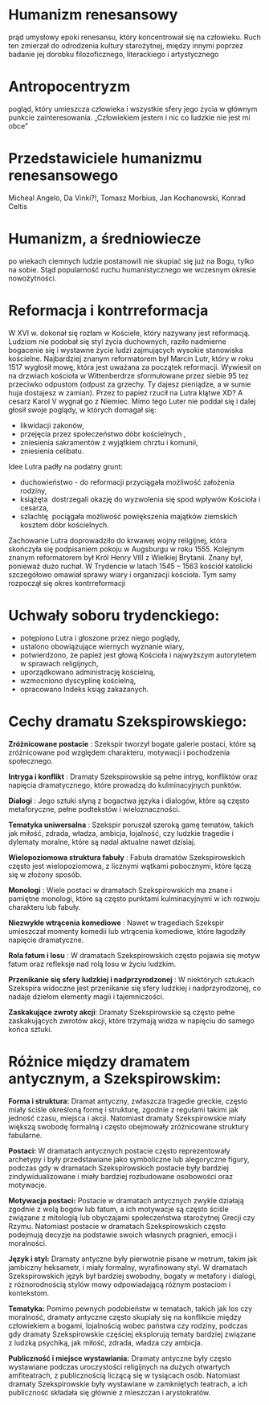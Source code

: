 ﻿# Humanizm renesansowy  
 prąd umysłowy epoki renesansu, który koncentrował się na człowieku. Ruch ten zmierzał do odrodzenia kultury starożytnej, między innymi poprzez badanie jej dorobku filozoficznego, literackiego i artystycznego

# Antropocentryzm  
 pogląd, który umieszcza człowieka i wszystkie sfery jego życia w głównym punkcie zainteresowania. „Człowiekiem jestem i nic co ludzkie nie jest mi obce”

# Przedstawiciele humanizmu renesansowego  
 Micheal Angelo, Da Vinki?!, Tomasz Morbius, Jan Kochanowski, Konrad Celtis

# Humanizm, a średniowiecze  
 po wiekach ciemnych ludzie postanowili nie skupiać się już na Bogu, tylko na sobie. Stąd popularność ruchu humanistycznego we wczesnym okresie nowożytności.

# Reformacja i kontrreformacja  
 W XVI w. dokonał się rozłam w Kościele, który nazywany jest reformacją. Ludziom nie podobał się styl życia duchownych, raziło nadmierne bogacenie się i wystawne życie ludzi zajmujących wysokie stanowiska kościelne. Najbardziej znanym reformatorem był Marcin Lutr, który w roku 1517 wygłosił mowę, która jest uważana za początek reformacji. Wywiesił on na drzwiach kościoła w Wittenberdrze sformułowane przez siebie 95 tez przeciwko odpustom (odpust za grzechy. Ty dajesz pieniądze, a w sumie huja dostajesz w zamian). Przez to papież rzucił na Lutra klątwe XD? A cesarz Karol V wygnał go z Niemiec. Mimo tego Luter nie poddał się i dalej głosił swoje poglądy, w których domagał się:

- likwidacji zakonów, 
- przejęcia przez społeczeństwo dóbr kościelnych ,
- zniesienia sakramentów z wyjątkiem chrztu i komunii,
- zniesienia celibatu.

Idee Lutra padły na podatny grunt:

- duchowieństwo - do reformacji przyciągała możliwość założenia rodziny,
- książęta  dostrzegali okazję do wyzwolenia się spod wpływów Kościoła i cesarza,
- szlachtę  pociągała możliwość powiększenia majątków ziemskich kosztem dóbr kościelnych.

Zachowanie Lutra doprowadziło do krwawej wojny religijnej, która skończyła się podpisaniem pokoju w Augsburgu w roku 1555. 
Kolejnym znanym reformatorem był Król Henry VIII z Wielkiej Brytanii. Znany był, ponieważ dużo ruchał.
W Trydencie w latach 1545 – 1563 kościół katolicki szczegółowo omawiał sprawy wiary i organizacji kościoła. Tym samy rozpoczął się okres kontrreformacji 

# Uchwały soboru trydenckiego:

- potępiono Lutra i głoszone przez niego poglądy,
- ustalono obowiązujące wiernych wyznanie wiary,
- potwierdzono, że papież jest głową Kościoła i najwyższym autorytetem w sprawach religijnych,
- uporządkowano administrację kościelną,
- wzmocniono dyscyplinę kościelną,
- opracowano Indeks ksiąg zakazanych.



# Cechy dramatu Szekspirowskiego:

**Zróżnicowane postacie** : Szekspir tworzył bogate galerie postaci, które są zróżnicowane pod względem charakteru, motywacji i pochodzenia społecznego.

**Intryga i konflikt** : Dramaty Szekspirowskie są pełne intryg, konfliktów oraz napięcia dramatycznego, które prowadzą do kulminacyjnych punktów.

**Dialogi** : Jego sztuki słyną z bogactwa języka i dialogów, które są często metaforyczne, pełne podtekstów i wieloznaczności.

**Tematyka uniwersalna** : Szekspir poruszał szeroką gamę tematów, takich jak miłość, zdrada, władza, ambicja, lojalność, czy ludzkie tragedie i dylematy moralne, które są nadal aktualne nawet dzisiaj.

**Wielopoziomowa struktura fabuły** : Fabuła dramatów Szekspirowskich często jest wielopoziomowa, z licznymi wątkami pobocznymi, które łączą się w złożony sposób.

**Monologi** : Wiele postaci w dramatach Szekspirowskich ma znane i pamiętne monologi, które są często punktami kulminacyjnymi w ich rozwoju charakteru lub fabuły.

**Niezwykłe wtrącenia komediowe** : Nawet w tragediach Szekspir umieszczał momenty komedii lub wtrącenia komediowe, które łagodziły napięcie dramatyczne.

**Rola fatum i losu** : W dramatach Szekspirowskich często pojawia się motyw fatum oraz refleksje nad rolą losu w życiu ludzkim.

**Przenikanie się sfery ludzkiej i nadprzyrodzonej** : W niektórych sztukach Szekspira widoczne jest przenikanie się sfery ludzkiej i nadprzyrodzonej, co nadaje dziełom elementy magii i tajemniczości.

**Zaskakujące zwroty akcji**: Dramaty Szekspirowskie są często pełne zaskakujących zwrotów akcji, które trzymają widza w napięciu do samego końca sztuki.


# Różnice między dramatem antycznym, a Szekspirowskim:

**Forma i struktura:** Dramat antyczny, zwłaszcza tragedie greckie, często miały ściśle określoną formę i strukturę, zgodnie z regułami takimi jak jedność czasu, miejsca i akcji. Natomiast dramaty Szekspirowskie miały większą swobodę formalną i często obejmowały zróżnicowane struktury fabularne.

**Postaci:** W dramatach antycznych postacie często reprezentowały archetypy i były przedstawiane jako symboliczne lub alegoryczne figury, podczas gdy w dramatach Szekspirowskich postacie były bardziej zindywidualizowane i miały bardziej rozbudowane osobowości oraz motywacje.

**Motywacja postaci:** Postacie w dramatach antycznych zwykle działają zgodnie z wolą bogów lub fatum, a ich motywacje są często ściśle związane z mitologią lub obyczajami społeczeństwa starożytnej Grecji czy Rzymu. Natomiast postacie w dramatach Szekspirowskich często podejmują decyzje na podstawie swoich własnych pragnień, emocji i moralności.

**Język i styl:** Dramaty antyczne były pierwotnie pisane w metrum, takim jak jambiczny heksametr, i miały formalny, wyrafinowany styl. W dramatach Szekspirowskich język był bardziej swobodny, bogaty w metafory i dialogi, z różnorodnością stylów mowy odpowiadającą różnym postaciom i kontekstom.

**Tematyka:** Pomimo pewnych podobieństw w tematach, takich jak los czy moralność, dramaty antyczne często skupiały się na konflikcie między człowiekiem a bogami, lojalnością wobec państwa czy rodziny, podczas gdy dramaty Szekspirowskie częściej eksplorują tematy bardziej związane z ludzką psychiką, jak miłość, zdrada, władza czy ambicja.

**Publiczność i miejsce wystawiania:** Dramaty antyczne były często wystawiane podczas uroczystości religijnych na dużych otwartych amfiteatrach, z publicznością liczącą się w tysiącach osób. Natomiast dramaty Szekspirowskie były wystawiane w zamkniętych teatrach, a ich publiczność składała się głównie z mieszczan i arystokratów.




